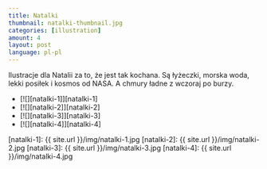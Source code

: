 ```yaml
---
title: Natalki
thumbnail: natalki-thumbnail.jpg
categories: [illustration]
amount: 4
layout: post
language: pl-pl
---
```


Ilustracje dla Natalii za to, że jest tak kochana. Są łyżeczki, morska woda, lekki posiłek i kosmos od NASA. A chmury ładne z wczoraj po burzy.

* [![][natalki-1]][natalki-1]
* [![][natalki-2]][natalki-2]
* [![][natalki-3]][natalki-3]
* [![][natalki-4]][natalki-4]

[natalki-1]: {{ site.url }}/img/natalki-1.jpg
[natalki-2]: {{ site.url }}/img/natalki-2.jpg
[natalki-3]: {{ site.url }}/img/natalki-3.jpg
[natalki-4]: {{ site.url }}/img/natalki-4.jpg